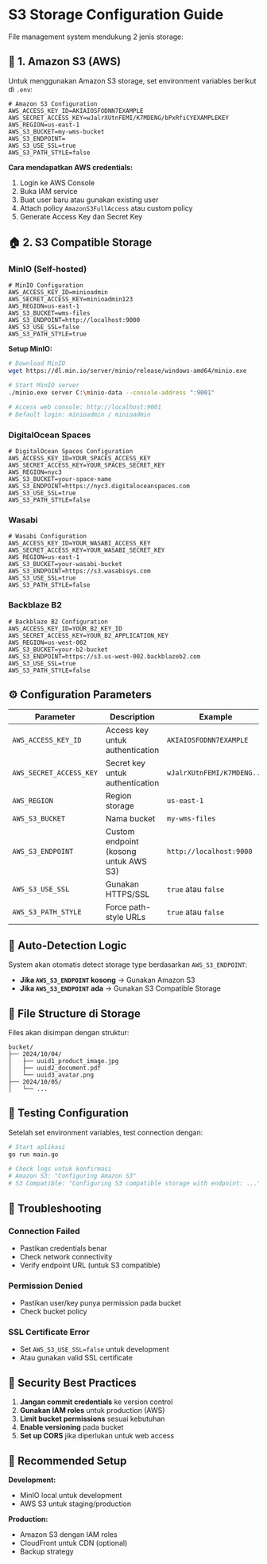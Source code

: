 # S3 Storage Configuration Guide

File management system mendukung 2 jenis storage:

## 🚀 **1. Amazon S3 (AWS)**

Untuk menggunakan Amazon S3 storage, set environment variables berikut di `.env`:

```env
# Amazon S3 Configuration
AWS_ACCESS_KEY_ID=AKIAIOSFODNN7EXAMPLE
AWS_SECRET_ACCESS_KEY=wJalrXUtnFEMI/K7MDENG/bPxRfiCYEXAMPLEKEY
AWS_REGION=us-east-1
AWS_S3_BUCKET=my-wms-bucket
AWS_S3_ENDPOINT=
AWS_S3_USE_SSL=true
AWS_S3_PATH_STYLE=false
```

**Cara mendapatkan AWS credentials:**
1. Login ke AWS Console
2. Buka IAM service
3. Buat user baru atau gunakan existing user
4. Attach policy `AmazonS3FullAccess` atau custom policy
5. Generate Access Key dan Secret Key

## 🏠 **2. S3 Compatible Storage**

### **MinIO (Self-hosted)**

```env
# MinIO Configuration
AWS_ACCESS_KEY_ID=minioadmin
AWS_SECRET_ACCESS_KEY=minioadmin123
AWS_REGION=us-east-1
AWS_S3_BUCKET=wms-files
AWS_S3_ENDPOINT=http://localhost:9000
AWS_S3_USE_SSL=false
AWS_S3_PATH_STYLE=true
```

**Setup MinIO:**
```bash
# Download MinIO
wget https://dl.min.io/server/minio/release/windows-amd64/minio.exe

# Start MinIO server
./minio.exe server C:\minio-data --console-address ":9001"

# Access web console: http://localhost:9001
# Default login: minioadmin / minioadmin
```

### **DigitalOcean Spaces**

```env
# DigitalOcean Spaces Configuration
AWS_ACCESS_KEY_ID=YOUR_SPACES_ACCESS_KEY
AWS_SECRET_ACCESS_KEY=YOUR_SPACES_SECRET_KEY
AWS_REGION=nyc3
AWS_S3_BUCKET=your-space-name
AWS_S3_ENDPOINT=https://nyc3.digitaloceanspaces.com
AWS_S3_USE_SSL=true
AWS_S3_PATH_STYLE=false
```

### **Wasabi**

```env
# Wasabi Configuration
AWS_ACCESS_KEY_ID=YOUR_WASABI_ACCESS_KEY
AWS_SECRET_ACCESS_KEY=YOUR_WASABI_SECRET_KEY
AWS_REGION=us-east-1
AWS_S3_BUCKET=your-wasabi-bucket
AWS_S3_ENDPOINT=https://s3.wasabisys.com
AWS_S3_USE_SSL=true
AWS_S3_PATH_STYLE=false
```

### **Backblaze B2**

```env
# Backblaze B2 Configuration
AWS_ACCESS_KEY_ID=YOUR_B2_KEY_ID
AWS_SECRET_ACCESS_KEY=YOUR_B2_APPLICATION_KEY
AWS_REGION=us-west-002
AWS_S3_BUCKET=your-b2-bucket
AWS_S3_ENDPOINT=https://s3.us-west-002.backblazeb2.com
AWS_S3_USE_SSL=true
AWS_S3_PATH_STYLE=false
```

## ⚙️ **Configuration Parameters**

| Parameter | Description | Example |
|-----------|-------------|---------|
| `AWS_ACCESS_KEY_ID` | Access key untuk authentication | `AKIAIOSFODNN7EXAMPLE` |
| `AWS_SECRET_ACCESS_KEY` | Secret key untuk authentication | `wJalrXUtnFEMI/K7MDENG...` |
| `AWS_REGION` | Region storage | `us-east-1` |
| `AWS_S3_BUCKET` | Nama bucket | `my-wms-files` |
| `AWS_S3_ENDPOINT` | Custom endpoint (kosong untuk AWS S3) | `http://localhost:9000` |
| `AWS_S3_USE_SSL` | Gunakan HTTPS/SSL | `true` atau `false` |
| `AWS_S3_PATH_STYLE` | Force path-style URLs | `true` atau `false` |

## 🔄 **Auto-Detection Logic**

System akan otomatis detect storage type berdasarkan `AWS_S3_ENDPOINT`:

- **Jika `AWS_S3_ENDPOINT` kosong** → Gunakan Amazon S3
- **Jika `AWS_S3_ENDPOINT` ada** → Gunakan S3 Compatible Storage

## 📂 **File Structure di Storage**

Files akan disimpan dengan struktur:
```
bucket/
├── 2024/10/04/
│   ├── uuid1_product_image.jpg
│   ├── uuid2_document.pdf
│   └── uuid3_avatar.png
├── 2024/10/05/
│   └── ...
```

## 🧪 **Testing Configuration**

Setelah set environment variables, test connection dengan:

```bash
# Start aplikasi
go run main.go

# Check logs untuk konfirmasi
# Amazon S3: "Configuring Amazon S3"
# S3 Compatible: "Configuring S3 compatible storage with endpoint: ..."
```

## 🚨 **Troubleshooting**

### **Connection Failed**
- Pastikan credentials benar
- Check network connectivity
- Verify endpoint URL (untuk S3 compatible)

### **Permission Denied**
- Pastikan user/key punya permission pada bucket
- Check bucket policy

### **SSL Certificate Error**
- Set `AWS_S3_USE_SSL=false` untuk development
- Atau gunakan valid SSL certificate

## 🔐 **Security Best Practices**

1. **Jangan commit credentials** ke version control
2. **Gunakan IAM roles** untuk production (AWS)
3. **Limit bucket permissions** sesuai kebutuhan
4. **Enable versioning** pada bucket
5. **Set up CORS** jika diperlukan untuk web access

## 🎯 **Recommended Setup**

**Development:**
- MinIO local untuk development
- AWS S3 untuk staging/production

**Production:**
- Amazon S3 dengan IAM roles
- CloudFront untuk CDN (optional)
- Backup strategy